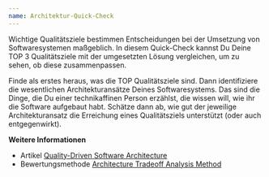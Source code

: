 ```yaml
---
name: Architektur-Quick-Check
---
```

Wichtige Qualitätsziele bestimmen Entscheidungen bei der Umsetzung von Softwaresystemen maßgeblich. In diesem Quick-Check kannst Du Deine TOP 3 Qualitätsziele mit der umgesetzten Lösung vergleichen, um zu sehen, ob diese zusammenpassen.

Finde als erstes heraus, was die TOP Qualitätsziele sind. Dann identifiziere die wesentlichen Architekturansätze Deines Softwaresystems. Das sind die Dinge, die Du einer technikaffinen Person erzählst, die wissen will, wie ihr die Software aufgebaut habt. Schätze dann ab, wie gut der jeweilige Architekturansatz die Erreichung eines Qualitätsziels unterstützt (oder auch entgegenwirkt).

**Weitere Informationen**
* Artikel [Quality-Driven Software Architecture](https://www.innoq.com/en/articles/2012/04/quality-driven-software-architecture/)
* Bewertungsmethode [Architecture Tradeoff Analysis Method](https://resources.sei.cmu.edu/library/asset-view.cfm?assetid=513908)
